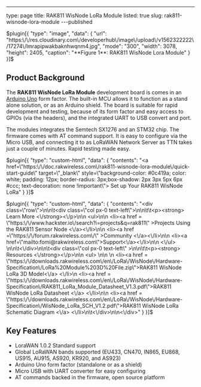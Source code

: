 ---
type: page
title: RAK811 WisNode LoRa Module
listed: true
slug: rak811-wisnode-lora-module
---published

$plugin[{
    "type": "image",
    "data": {
        "url": "https:\/\/res.cloudinary.com\/developerhub\/image\/upload\/v1562322222\/17274\/lmrapipwakbaknhwqnm4.jpg",
        "mode": "300",
        "width": 3078,
        "height": 2405,
        "caption": "**Figure 1**: RAK811 WisNode Lora Module"
    }
}]$

## Product Background

The **RAK811 WisNode LoRa Module** development board is comes in an [Arduino Uno](https://store.arduino.cc/arduino-uno-rev3) form factor. The built-in MCU allows it to function as a stand alone solution, or as an Arduino shield. The board is suitable for rapid development and testing, because of its form factor and easy access to GPIOs (via the headers), and the integrated UART to USB convert and port.

The modules integrates the Semtech SX1276 and an STM32 chip. The firmware comes with AT command support. It is easy to configure via the Micro USB, and connecting it to as LoRaWAN Network Server as TTN takes just a couple of minutes. Rapid testing made easy.

$plugin[{
    "type": "custom-html",
    "data": {
        "contents": "<a href=\"https:\/\/doc.rakwireless.com\/rak811-wisnode-lora-module\/quick-start-guide\" target=\"_blank\" style=\"background-color: #0c419a; color: white; padding: 12px; border-radius: 3px;box-shadow: 2px 3px 5px 6px #ccc; text-decoration: none !important\"> Set up Your RAK811 WisNode LoRa"
    }
}]$

$plugin[{
    "type": "custom-html",
    "data": {
        "contents": "<div class=\"row\">\n\n\t<div class=\"col px-0 text-left\">\n\n\t\t<p><strong> Learn More <\/strong><\/p>\n\n                <ul>\n\n                      <li><a href = \"https:\/\/www.hackster.io\/search?i=projects&q=rak811\" >Projects Using the RAK811 Sensor Node <\/a><\/li>\n\n                      <li><a href =\"https:\/\/forum.rakwireless.com\/\" >Community <\/a><\/li>\n\n                      <li><a href=\"mailto:fomi@rakwireless.com\">Support<\/a><\/li>\n\n               <\/ul>  \n\n\t<\/div>\n\n\t<div class=\"col px-0 text-left\" >\n\n\t\t<p><strong> Resources <\/strong><\/p>\n\n                    <ul> \n\n                     \n <li><a href = \"https:\/\/downloads.rakwireless.com\/en\/LoRa\/WisNode\/Hardware-Specification\/LoRa%20Module%203D%20File.zip\">RAK811 WisNode LoRa 3D Model<\/a> <\/li>\n                           <li><a href = \"https:\/\/downloads.rakwireless.com\/en\/LoRa\/WisNode\/Hardware-Specification\/RAK811_LoRa_Module_Datasheet_V1.3.pdf\">RAK811 WisNode LoRa Datasheet <\/a> <\/li>\n\n                             <li><a href = \"https:\/\/downloads.rakwireless.com\/en\/LoRa\/WisNode\/Hardware-Specification\/WisNode_LoRa_SCH_V1.2.pdf\">RAK811 WisNode LoRa Schematic Diagram <\/a> <\/li>\n\t<\/div>\n\n<\/div>"
    }
}]$

## Key Features

- LoraWAN 1.0.2 Standard support
- Global LoRaWAN bands supported (EU433, CN470, IN865, EU868, US915, AU915, AS920, KR920, and AS923)
- Arduino Uno form factor (standalone or as a shield)
- Micro USB with UART converter for easy configuring
- AT commands backed in the firmware, open source platform

